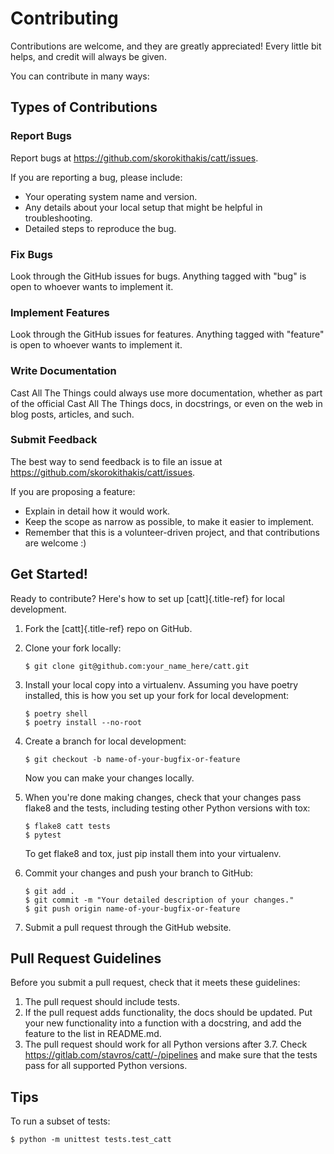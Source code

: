 Contributing
============

Contributions are welcome, and they are greatly appreciated! Every
little bit helps, and credit will always be given.

You can contribute in many ways:

Types of Contributions
----------------------

### Report Bugs

Report bugs at <https://github.com/skorokithakis/catt/issues>.

If you are reporting a bug, please include:

-   Your operating system name and version.
-   Any details about your local setup that might be helpful in
    troubleshooting.
-   Detailed steps to reproduce the bug.

### Fix Bugs

Look through the GitHub issues for bugs. Anything tagged with \"bug\" is
open to whoever wants to implement it.

### Implement Features

Look through the GitHub issues for features. Anything tagged with
\"feature\" is open to whoever wants to implement it.

### Write Documentation

Cast All The Things could always use more documentation, whether as part
of the official Cast All The Things docs, in docstrings, or even on the
web in blog posts, articles, and such.

### Submit Feedback

The best way to send feedback is to file an issue at
<https://github.com/skorokithakis/catt/issues>.

If you are proposing a feature:

-   Explain in detail how it would work.
-   Keep the scope as narrow as possible, to make it easier to
    implement.
-   Remember that this is a volunteer-driven project, and that
    contributions are welcome :)

Get Started!
------------

Ready to contribute? Here\'s how to set up [catt]{.title-ref} for local
development.

1.  Fork the [catt]{.title-ref} repo on GitHub.

2.  Clone your fork locally:

    ``` {.shell}
    $ git clone git@github.com:your_name_here/catt.git
    ```

3.  Install your local copy into a virtualenv. Assuming you have
    poetry installed, this is how you set up your fork for
    local development:

    ``` {.shell}
    $ poetry shell
    $ poetry install --no-root
    ```

4.  Create a branch for local development:

    ``` {.shell}
    $ git checkout -b name-of-your-bugfix-or-feature
    ```

    Now you can make your changes locally.

5.  When you\'re done making changes, check that your changes pass
    flake8 and the tests, including testing other Python versions with
    tox:

    ``` {.shell}
    $ flake8 catt tests
    $ pytest
    ```

    To get flake8 and tox, just pip install them into your virtualenv.

6.  Commit your changes and push your branch to GitHub:

    ``` {.shell}
    $ git add .
    $ git commit -m "Your detailed description of your changes."
    $ git push origin name-of-your-bugfix-or-feature
    ```

7.  Submit a pull request through the GitHub website.

Pull Request Guidelines
-----------------------

Before you submit a pull request, check that it meets these guidelines:

1.  The pull request should include tests.
2.  If the pull request adds functionality, the docs should be updated.
    Put your new functionality into a function with a docstring, and add
    the feature to the list in README.md.
3.  The pull request should work for all Python versions after 3.7. Check
    <https://gitlab.com/stavros/catt/-/pipelines> and make
    sure that the tests pass for all supported Python versions.

Tips
----

To run a subset of tests:

``` {.shell}
$ python -m unittest tests.test_catt
```
